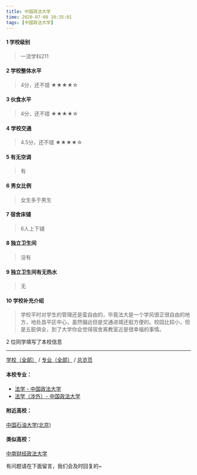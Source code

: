```yaml
---
title: 中国政法大学
time: 2020-07-08 10:35:01
tags: [中国政法大学]
---
```

#### 1 学校级别
> 一流学科211


#### 2 学校整体水平
> 4分，还不错
★★★★☆


#### 3 伙食水平
>  4分，还不错
★★★★☆


#### 4 学校交通
> 4.5分，还不错
★★★★☆


#### 5 有无空调
> 有


#### 6 男女比例
> 女生多于男生


#### 7 宿舍床铺
> 6人上下铺
 

#### 8 独立卫生间
> 没有


#### 9 独立卫生间有无热水
> 无


#### 10 学校补充介绍
> 学校平时对学生的管理还是蛮自由的，毕竟法大是一个学风很正很自由的地方，地处昌平区中心，虽然偏远但是交通进城还挺方便的。校园比较小，但是五脏俱全，到了大学你会觉得宿舍离教室近是很幸福的事情。

2 位同学填写了本校信息
***
[学校（全部）](http://www.jianshu.com/p/3efa6bcca419) / [专业（全部）](http://www.jianshu.com/p/2d4c6d3552c2) / [总览页](http://www.jianshu.com/p/445daeb4fa00)
#### 本校专业：
- [法学 - 中国政法大学](http://www.jianshu.com/p/b7701ed3cb8f)
- [法学（涉外）- 中国政法大学](http://www.jianshu.com/p/efa227dc5624)

#### 附近高校：
[中国石油大学(北京)](http://www.jianshu.com/p/605a6bdbcf62)
#### 类似高校：
[中南财经政法大学](http://www.jianshu.com/p/e0f7b3b28bab)


有问题请在下面留言，我们会及时回复的~
